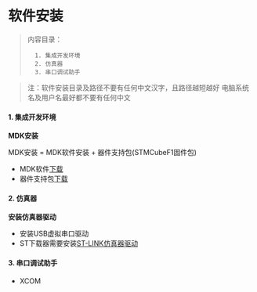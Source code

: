<!--
 * @Date: 2024-05-28
 * @LastEditors: GoKo-Son626
 * @LastEditTime: 2024-06-15
 * @FilePath: \STM32_Study\基础篇\2.软件安装.md
 * @Description: 
-->

# 软件安装

> 内容目录：
>
>       1. 集成开发环境
>       2. 仿真器
>       3. 串口调试助手

> 注：软件安装目录及路径不要有任何中文汉字，且路径越短越好
> 电脑系统名及用户名最好都不要有任何中文

#### 1. 集成开发环境

**MDK安装**

MDK安装 = MDK软件安装 + 器件支持包(STMCubeF1固件包)
- MDK软件[下载](https://www.keil.com/download/product/)
- 器件支持包[下载](https://www.keil.com/dd2/pack/)

#### 2. 仿真器

**安装仿真器驱动**

- 安装USB虚拟串口驱动
- ST下载器需要安装[ST-LINK仿真器驱动](/参考资料/ST%20LINK驱动及教程/)

#### 3. 串口调试助手

- XCOM